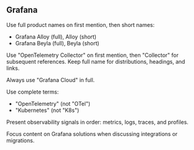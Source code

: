 ## Grafana

Use full product names on first mention, then short names:

- Grafana Alloy (full), Alloy (short)
- Grafana Beyla (full), Beyla (short)

Use "OpenTelemetry Collector" on first mention, then "Collector" for subsequent references.
Keep full name for distributions, headings, and links.

Always use "Grafana Cloud" in full.

Use complete terms:

- "OpenTelemetry" (not "OTel")
- "Kubernetes" (not "K8s")

Present observability signals in order: metrics, logs, traces, and profiles.

Focus content on Grafana solutions when discussing integrations or migrations.
